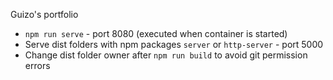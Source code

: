 Guizo's portfolio

* `npm run serve` - port 8080 (executed when container is started)
* Serve dist folders with npm packages `server` or `http-server` - port 5000
* Change dist folder owner after `npm run build` to avoid git permission errors